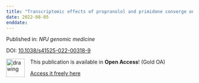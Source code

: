 ```yaml
---
title: "Transcriptomic effects of propranolol and primidone converge on molecular pathways relevant to essential tremor."
date: 2022-08-05
enddate:
---
```


Published in: *NPJ genomic medicine*

DOI: [10.1038/s41525-022-00318-9](https://doi.org/10.1038/s41525-022-00318-9)

<img src="https://upload.wikimedia.org/wikipedia/commons/thumb/7/77/Open_Access_logo_PLoS_transparent.svg/800px-Open_Access_logo_PLoS_transparent.svg.png" alt="drawing" width="50" align="left"/> &nbsp;&nbsp;&nbsp;This publication is available in **Open Access**! (Gold OA)

&nbsp;&nbsp;&nbsp;<a href="https://www.nature.com/articles/s41525-022-00318-9.pdf">Access it freely here</a>

